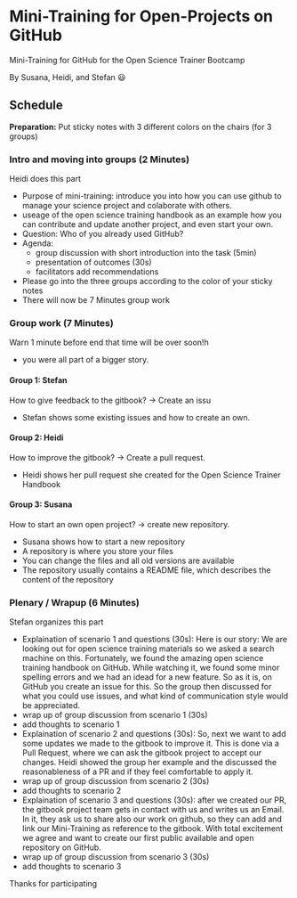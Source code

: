 # Mini-Training for Open-Projects on GitHub
Mini-Training for GitHub for the Open Science Trainer Bootcamp

By Susana, Heidi, and Stefan :smiley:





## Schedule

__Preparation:__ Put sticky notes with 3 different colors on the chairs (for 3 groups)


### Intro and moving into groups (2 Minutes)

Heidi does this part

- Purpose of mini-training: introduce you into how you can use github to manage your science project and colaborate with others.
- useage of the open science training handbook as an example how you can contribute and update another project, and even start your own. 
- Question: Who of you already used GitHub?
- Agenda: 
  - group discussion with short introduction into the task (5min)
  - presentation of outcomes (30s) 
  - facilitators add recommendations 
- Please go into the three groups according to the color of your sticky notes
- There will now be 7 Minutes group work 

### Group work (7 Minutes)

Warn 1 minute before end that time will be over soon!h

- you were all part of a bigger story.


#### Group 1: Stefan
How to give feedback to the gitbook? -> Create an issu

- Stefan shows some existing issues and how to create an own.


#### Group 2: Heidi
How to improve the gitbook? -> Create a pull request.

- Heidi shows her pull request she created for the Open Science Trainer Handbook



#### Group 3: Susana
How to start an own open project? -> create new repository.

- Susana shows how to start a new repository
- A repository is where you store your files
- You can change the files and all old versions are available
- The repository usually contains a README file, which describes the content of the repository

### Plenary / Wrapup (6 Minutes)

Stefan organizes this part

- Explaination of scenario 1 and questions (30s): Here is our story: We are looking out for open science training materials so we asked a search machine on this. Fortunately, we found the amazing open science training handbook on GitHub. While watching it, we found some minor spelling errors and we had an idead for a new feature. So as it is, on GitHub you create an issue for this. So the group then discussed for what you could use issues, and what kind of communication style would be appreciated.
- wrap up of group discussion from scenario 1 (30s)
- add thoughts to scenario 1
- Explaination of scenario 2 and questions (30s): So, next we want to add some updates we made to the gitbook to improve it. This is done via a Pull Request, where we can ask the gitbook project to accept our changes. Heidi showed the group her example and the discussed the reasonableness of a PR and if they feel comfortable to apply it.
- wrap up of group discussion from scenario 2 (30s)
- add thoughts to scenario 2
- Explaination of scenario 3 and questions (30s): after we created our PR, the gitbook project team gets in contact with us and writes us an Email. In it, they ask us to share also our work on github, so they can add and link our Mini-Training as reference to the gitbook. With total excitement we agree and want to create our first public available and open repository on GitHub.
- wrap up of group discussion from scenario 3 (30s)
- add thoughts to scenario 3


Thanks for participating


